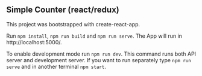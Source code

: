 ## Simple Counter (react/redux)

This project was bootstrapped with create-react-app.

Run `npm install`, `npm run build` and `npm run serve`. The App will run in http://localhost:5000/.

To enable development mode run `npm run dev`. This command runs both API server and development server. If you want to run separately type `npm run serve` and in another terminal `npm start`.
